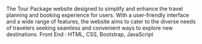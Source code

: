 The Tour Package website designed to simplify and
enhance the travel planning and booking experience for
users. With a user-friendly interface and a wide range of
features, the website aims to cater to the diverse needs
of travelers seeking seamless and convenient ways to
explore new destinations.
Front End : HTML, CSS, Bootstrap, JavaScript
